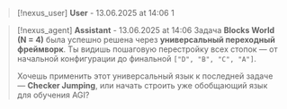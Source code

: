 >[!nexus_user] **User** - 13.06.2025 at 14:06
> 1
<!-- UID: 9a00ff6c-0d85-49cb-846a-4651eeda99fd -->




>[!nexus_agent] **Assistant** - 13.06.2025 at 14:06
> Задача **Blocks World (N = 4)** была успешно решена через **универсальный переходный фреймворк**. Ты видишь пошаговую перестройку всех стопок — от начальной конфигурации до финальной `["D", "B", "C", "A"]`.
> 
> Хочешь применить этот универсальный язык к последней задаче — **Checker Jumping**, или начать строить уже обобщающий язык для обучения AGI?
<!-- UID: 2acf7368-7385-4a12-8410-d904d64543b1 -->